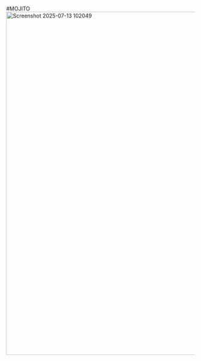 #MOJITO
<img width="1886" height="917" alt="Screenshot 2025-07-13 102049" src="https://github.com/user-attachments/assets/45835fa7-cd59-440c-994c-19e534acc9d1" />
